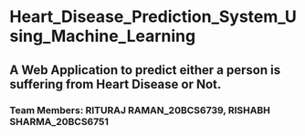 # Heart_Disease_Prediction_System_Using_Machine_Learning
## A Web Application to predict either a person is suffering from Heart Disease or Not.
### Team Members: RITURAJ RAMAN_20BCS6739, RISHABH SHARMA_20BCS6751
